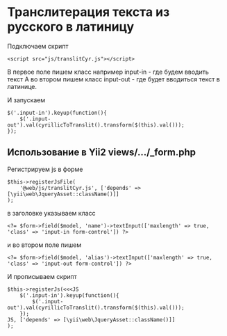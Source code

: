 # Транслитерация текста из русского в латиницу #

Подключаем скрипт

	<script src="js/translitCyr.js"></script>

В первое поле пишем класс например input-in - где будем вводить текст
А во втором пишем класс  input-out - где будет вводиться текст в латинице.

И запускаем

	$('.input-in').keyup(function(){
    	$('.input-out').val(cyrillicToTranslit().transform($(this).val()));
	});

## Использование в Yii2 views/.../_form.php ##

Регистрируем js в форме

	$this->registerJsFile(
        '@web/js/translitCyr.js', ['depends' => [\yii\web\JqueryAsset::className()]]
	);

в заголовке указываем класс 

	<?= $form->field($model, 'name')->textInput(['maxlength' => true, 'class' => 'input-in form-control']) ?>

и во втором поле пишем

	<?= $form->field($model, 'alias')->textInput(['maxlength' => true, 'class' => 'input-out form-control']) ?>

И прописываем скрипт 

	$this->registerJs(<<<JS
    	$('.input-in').keyup(function(){
    		$('.input-out').val(cyrillicToTranslit().transform($(this).val()));
		});
	JS, ['depends' => [\yii\web\JqueryAsset::className()]]
	);